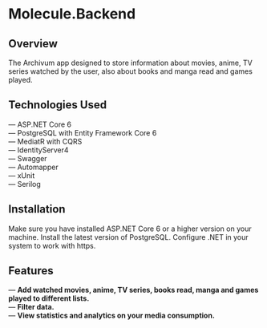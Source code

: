 # Molecule.Backend
## Overview
The Archivum app designed to store information about movies, anime, TV series watched by the user, also about books and manga read and games played.

## Technologies Used
— ASP.NET Core 6<br>
— PostgreSQL with Entity Framework Core 6<br>
— MediatR with CQRS<br>
— IdentityServer4<br>
— Swagger<br>
— Automapper<br>
— xUnit<br>
— Serilog<br>
## Installation
Make sure you have installed ASP.NET Core 6 or a higher version on your machine.
Install the latest version of PostgreSQL. Сonfigure .NET in your system to work with https.

## Features
— **Add watched movies, anime, TV series, books read, manga and games played to different lists.** <br>
— **Filter data.**<br>
— **View statistics and analytics on your media consumption.** <br>
